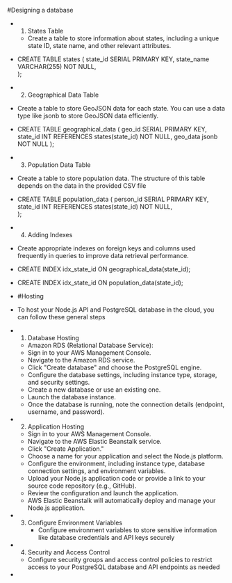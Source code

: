 #Designing a database

- 1. States Table

  - Create a table to store information about states, including a unique state ID, state name, and other relevant attributes.

- CREATE TABLE states (
    state_id SERIAL PRIMARY KEY,
    state_name VARCHAR(255) NOT NULL,    
);

- 2. Geographical Data Table

- Create a table to store GeoJSON data for each state. You can use a data type like jsonb to store GeoJSON data efficiently.

- CREATE TABLE geographical_data (
    geo_id SERIAL PRIMARY KEY,
    state_id INT REFERENCES states(state_id) NOT NULL,
    geo_data jsonb NOT NULL
);

- 3. Population Data Table

- Create a table to store population data. The structure of this table depends on the data in the provided CSV file

- CREATE TABLE population_data (
    person_id SERIAL PRIMARY KEY,
    state_id INT REFERENCES states(state_id) NOT NULL,   
);

- 4. Adding Indexes

- Create appropriate indexes on foreign keys and columns used frequently in queries to improve data retrieval performance.

- CREATE INDEX idx_state_id ON geographical_data(state_id);
- CREATE INDEX idx_state_id ON population_data(state_id);

- #Hosting
- To host your Node.js API and PostgreSQL database in the cloud, you can follow these general steps
- 1. Database Hosting
    - Amazon RDS (Relational Database Service):
    - Sign in to your AWS Management Console.
    - Navigate to the Amazon RDS service.
    - Click "Create database" and choose the PostgreSQL engine.
    - Configure the database settings, including instance type, storage, and security settings.
    - Create a new database or use an existing one.
    - Launch the database instance.
    - Once the database is running, note the connection details (endpoint, username, and password).
- 2. Application Hosting
    - Sign in to your AWS Management Console.
    - Navigate to the AWS Elastic Beanstalk service.
    - Click "Create Application."
    - Choose a name for your application and select the Node.js platform.
    - Configure the environment, including instance type, database connection settings, and environment  variables.
    - Upload your Node.js application code or provide a link to your source code repository (e.g., GitHub).
    - Review the configuration and launch the application.
    - AWS Elastic Beanstalk will automatically deploy and manage your Node.js application.
- 3. Configure Environment Variables
     - Configure environment variables to store sensitive information like database credentials and API keys securely
- 4. Security and Access Control
    - Configure security groups and access control policies to restrict access to your PostgreSQL database and API endpoints as needed
- 